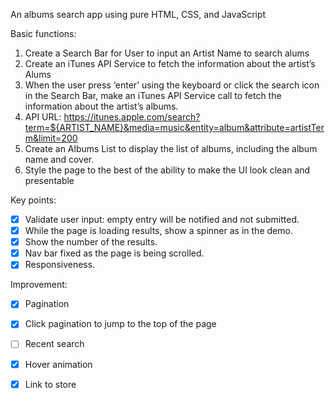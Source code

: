 An albums search app using pure HTML, CSS, and JavaScript

Basic functions:
1. Create a Search Bar for User to input an Artist Name to search alums
2. Create an iTunes API Service to fetch the information about the artist’s Alums
3. When the user press ‘enter’ using the keyboard or click the search icon in the Search Bar, make an iTunes API Service call to fetch the information about the artist’s albums.	
4. API 	URL: https://itunes.apple.com/search?term=${ARTIST_NAME}&media=music&entity=album&attribute=artistTerm&limit=200
5. Create an Albums List to display the list of albums, including the album name and cover.
6. Style the page to the best of the ability to make the UI look clean and presentable

Key points:
- [x] Validate user input: empty entry will be notified and not submitted.
- [x] While the page is loading results, show a spinner as in the demo.
- [x] Show the number of the results.
- [x] Nav bar fixed as the page is being scrolled.
- [x] Responsiveness.

Improvement:
- [x] Pagination 
- [x] Click pagination to jump to the top of the page
- [ ] Recent search
- [x] Hover animation
- [x] Link to store


